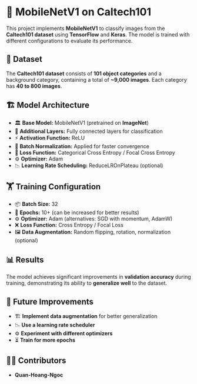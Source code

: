 # 🚀 MobileNetV1 on Caltech101

This project implements **MobileNetV1** to classify images from the **Caltech101 dataset** using **TensorFlow** and **Keras**. The model is trained with different configurations to evaluate its performance.

## 📂 Dataset  

The **Caltech101 dataset** consists of **101 object categories** and a background category, containing a total of **~9,000 images**. Each category has **40 to 800 images**.  

## 🏗 Model Architecture  

- 🏛 **Base Model:** MobileNetV1 (pretrained on **ImageNet**)  
- 🔗 **Additional Layers:** Fully connected layers for classification  
- ⚡ **Activation Function:** ReLU  
- 📏 **Batch Normalization:** Applied for faster convergence  
- 🎯 **Loss Function:** Categorical Cross Entropy / Focal Cross Entropy  
- ⚙ **Optimizer:** Adam  
- 📉 **Learning Rate Scheduling:** ReduceLROnPlateau (optional)  

## 🏋️ Training Configuration  

- 📦 **Batch Size:** 32  
- 🔄 **Epochs:** 10+ (can be increased for better results)  
- ⚙ **Optimizer:** Adam (alternatives: SGD with momentum, AdamW)  
- ❌ **Loss Function:** Cross Entropy / Focal Loss  
- 🖼 **Data Augmentation:** Random flipping, rotation, normalization (optional)  

## 📊 Results  

The model achieves significant improvements in **validation accuracy** during training, demonstrating its ability to **generalize well** to the dataset.  

## 🚀 Future Improvements  

- 🏗 **Implement data augmentation** for better generalization  
- 📉 **Use a learning rate scheduler**  
- ⚙ **Experiment with different optimizers**  
- ⏳ **Train for more epochs**  

## 👨‍💻 Contributors  

- **Quan-Hoang-Ngoc**  

